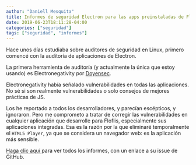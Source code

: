 ```yaml
---
author: "Daniell Mesquita"
title: Informes de seguridad Electron para las apps preinstaladas de Floflis
date: 2019-06-23T18:11:28-04:00
categories: ["seguridad"]
tags: ["seguridad", "informes"]
---
```


Hace unos días estudiaba sobre auditores de seguridad en Linux, primero comencé con la auditoría de aplicaciones de Electron.

La primera herramienta de auditoría (y actualmente la única que estoy usando) es Electronegativity por <a href="https://doyensec.com/" target="_blank">Doyensec</a>.

Electronegativity había señalado vulnerabilidades en todas las aplicaciones. No sé si son realmente vulnerabilidades o solo consejos de mejores prácticas de JS.

Los he reportado a todos los desarrolladores, y parecían escépticos, y ignoraron. Pero me comprometo a tratar de corregir las vulnerabilidades en cualquier aplicación que desarrolle para Floflis, especialmente sus aplicaciones integradas. Esa es la razón por la que eliminaré temporalmente el `HTML5 Player`, ya que se considera un navegador web: es la aplicación más sensible.

<a href="https://floflis.github.io/security/reports/06-2019/" target="_blank"> Haga clic aquí </a> para ver todos los informes, con un enlace a su issue de GitHub.
